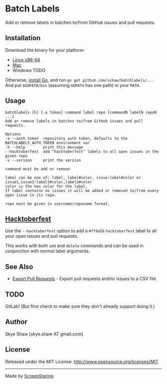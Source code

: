 # Batch Labels

Add or remove labels in batches to/from GitHub issues and pull requests.

## Installation

Download the binary for your platform:

* [Linux x86-64](https://github.com/sshaw/batchlabels/releases/download/v0.0.1/batchlabels-linux-x86-64)
* [Mac](https://github.com/sshaw/batchlabels/releases/download/v0.0.1/batchlabels-mac)
* Windows TODO

Otherwise, [install Go](https://golang.org/dl/), and run `go get github.com/sshaw/batchlabels/...`
And put `$GOPATH/bin` (assuming `GOPATH` has one path) in your `PATH`.


## Usage

    batchlabels [h] [-a token] command label repo [commandN labelN repoN ...]
    Add or remove labels in batches to/from GitHub issues and pull requests.

    Options
    -a --auth token  repository auth token, defaults to the BATCHLABELS_AUTH_TOKEN environment var
    -h --help        print this message
    --hacktoberfest  add "hacktoberfest" labels to all open issues in the given repo
    -v --version     print the version

    command must be add or remove

    label can be one of: label, label#color, issue:label#color or issue1,issue2:label1#color,label2#color
    color is the hex color for the label.
    If label contains no issues it will be added or removed to/from every open issue in its repo.

    repo must be given in username/reponame format.

## [Hacktoberfest](https://hacktoberfest.digitalocean.com/)

Use the `--hacktoberfest` option to add a `#ff9a56` `hacktoberfest` label to all your open issues and pull requests.

This works with both `add` and `delete` commands and can be used in conjunction with normal label arguments.

## See Also

- [Export Pull Requests](https://github.com/sshaw/export-pull-requests) - Export pull requests and/or issues to a CSV file

## TODO

GitLab! (But first check to make sure they don't already support doing it.)

## Author

Skye Shaw [skye.shaw AT gmail.com]

## License

Released under the MIT License: http://www.opensource.org/licenses/MIT

---

Made by [ScreenStaring](http://screenstaring.com)
